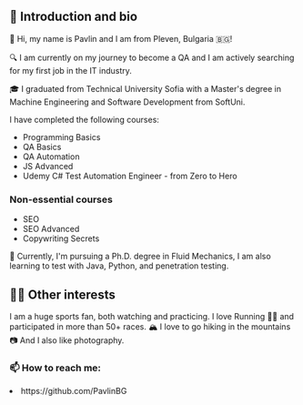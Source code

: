 <h2>👋 Introduction and bio</h2>
🧑 Hi, my name is Pavlin and I am from Pleven, Bulgaria 🇧🇬!

🔍 I am currently on my journey to become a QA and I am actively searching for my first job in the IT industry.

🎓 I graduated from Technical University Sofia with a Master's degree in Machine Engineering and Software Development from SoftUni.

I have completed the following courses:
<ul>
 	<li>Programming Basics</li>
 	<li>QA Basics</li>
 	<li>QA Automation</li>
 	<li>JS Advanced</li>
 <li>Udemy C# Test Automation Engineer - from Zero to Hero</li>
</ul>
<h3>Non-essential courses</h3>
<ul>
 	<li>SEO</li>
 	<li>SEO Advanced</li>
 	<li>Copywriting Secrets</li>
</ul>

📖 Currently, I'm pursuing a Ph.D. degree in Fluid Mechanics, I am also learning to test with Java, Python, and penetration testing.
<h2>🤹‍♂️ Other interests</h2>
 I am a huge sports fan, both watching and practicing.
I love Running 🏃‍♂️ and participated in more than 50+ races.
🏔️ I love to go hiking in the mountains
📷 And I also like photography.
<h3>📫 How to reach me:</h3>
<li> https://github.com/PavlinBG</li>
